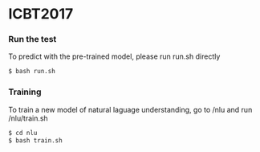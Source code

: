 # ICBT2017

### Run the test
To predict with the pre-trained model, please run run.sh directly
```txt
$ bash run.sh
```

### Training
To train a new model of natural laguage understanding, go to /nlu and run /nlu/train.sh
```txt
$ cd nlu
$ bash train.sh
```
